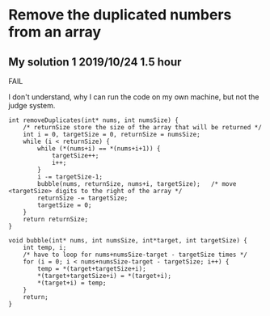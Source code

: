 # Remove the duplicated numbers from an array

## My solution 1    2019/10/24      1.5 hour

FAIL

I don't understand, why I can run the code on my own machine, but not the judge system.

```
int removeDuplicates(int* nums, int numsSize) {
    /* returnSize store the size of the array that will be returned */
    int i = 0, targetSize = 0, returnSize = numsSize;
    while (i < returnSize) {
        while (*(nums+i) == *(nums+i+1)) {
            targetSize++;
            i++;
        }
        i -= targetSize-1;
        bubble(nums, returnSize, nums+i, targetSize);   /* move <targetSize> digits to the right of the array */
        returnSize -= targetSize;
        targetSize = 0;
    }
    return returnSize;
}

void bubble(int* nums, int numsSize, int*target, int targetSize) {
    int temp, i;
    /* have to loop for nums+numsSize-target - targetSize times */
    for (i = 0; i < nums+numsSize-target - targetSize; i++) {
        temp = *(target+targetSize+i);
        *(target+targetSize+i) = *(target+i);
        *(target+i) = temp;
    }
    return;
}
```
